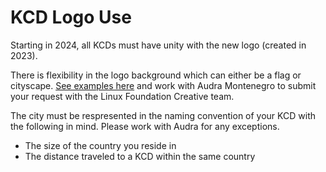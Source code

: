 # KCD Logo Use

Starting in 2024, all KCDs must have unity with the new logo (created in 2023).

There is flexibility in the logo background which can either be a flag or cityscape. [See examples here](https://drive.google.com/file/d/1jU_DkKTVUzimvhUfBqw8ZHfgZShov0Md/view?usp=drive_link) and work with Audra Montenegro to submit your request with the Linux Foundation Creative team.

The city must be respresented in the naming convention of your KCD with the following in mind. Please work with Audra for any exceptions.
* The size of the country you reside in
* The distance traveled to a KCD within the same country
